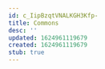 ```yaml
---
id: c_IipBzqtVNALKGH3Kfp-
title: Commons
desc: ''
updated: 1624961119679
created: 1624961119679
stub: true
---
```


